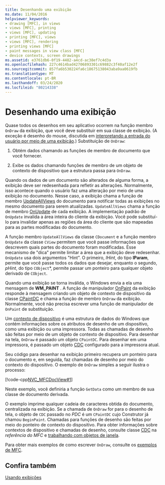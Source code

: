 ```yaml
---
title: Desenhando uma exibição
ms.date: 11/04/2016
helpviewer_keywords:
- drawing [MFC], in views
- views [MFC], printing
- views [MFC], updating
- printing [MFC], views
- views [MFC], rendering
- printing views [MFC]
- paint messages in view class [MFC]
- device contexts, screen drawings
ms.assetid: e3761db6-0f19-4482-a4cd-ac38ef7c4d3a
ms.openlocfilehash: 227c4614bad42706893301c69882c3f40af12e2f
ms.sourcegitcommit: 857fa6b530224fa6c18675138043aba9aa0619fb
ms.translationtype: MT
ms.contentlocale: pt-BR
ms.lasthandoff: 03/24/2020
ms.locfileid: "80214338"
---
```

# <a name="drawing-in-a-view"></a>Desenhando uma exibição

Quase todos os desenhos em seu aplicativo ocorrem na função membro `OnDraw` da exibição, que você deve substituir em sua classe de exibição. (A exceção é desenho do mouse, discutida em [interpretando a entrada do usuário por meio de uma exibição](../mfc/interpreting-user-input-through-a-view.md).) Substituição de `OnDraw`:

1. Obtém dados chamando as funções de membro de documento que você fornecer.

1. Exibe os dados chamando funções de membro de um objeto de contexto de dispositivo que a estrutura passa para `OnDraw`.

Quando os dados de um documento são alterados de alguma forma, a exibição deve ser redesenhada para refletir as alterações. Normalmente, isso acontece quando o usuário faz uma alteração por meio de uma exibição no documento. Nesse caso, a exibição chama a função de membro [UpdateAllViews](../mfc/reference/cdocument-class.md#updateallviews) do documento para notificar todas as exibições no mesmo documento para serem atualizadas. `UpdateAllViews` chama a função de membro [OnUpdate](../mfc/reference/cview-class.md#onupdate) de cada exibição. A implementação padrão de `OnUpdate` invalida a área inteira do cliente da exibição. Você pode substituí-lo para invalidar apenas as regiões da área do cliente que são mapeadas para as partes modificadas do documento.

A função membro `UpdateAllViews` da classe `CDocument` e a função membro `OnUpdate` da classe `CView` permitem que você passe informações que descrevem quais partes do documento foram modificadas. Esse mecanismo de "dica" permite limitar a área que a exibição deve redesenhar. `OnUpdate` usa dois argumentos "Hint". O primeiro, *lHint*, do tipo **lParam**, permite que você passe todos os dados que desejar, enquanto o segundo, *pHint*, do tipo `CObject`*, permite passar um ponteiro para qualquer objeto derivado de `CObject`.

Quando uma exibição se torna inválida, o Windows envia a ela uma mensagem de **WM_PAINT** . A função de manipulador [OnPaint](../mfc/reference/cwnd-class.md#onpaint) da exibição responde à mensagem criando um objeto de contexto de dispositivo da classe [CPaintDC](../mfc/reference/cpaintdc-class.md) e chama a função de membro `OnDraw` da exibição. Normalmente, você não precisa escrever uma função de manipulador de `OnPaint` de substituição.

Um [contexto de dispositivo](../mfc/device-contexts.md) é uma estrutura de dados do Windows que contém informações sobre os atributos de desenho de um dispositivo, como uma exibição ou uma impressora. Todas as chamadas de desenho são feitas por meio de um objeto de contexto de dispositivo. Para desenhar na tela, `OnDraw` é passado um objeto `CPaintDC`. Para desenhar em uma impressora, é passado um objeto [CDC](../mfc/reference/cdc-class.md) configurado para a impressora atual.

Seu código para desenhar na exibição primeiro recupera um ponteiro para o documento e, em seguida, faz chamadas de desenho por meio do contexto do dispositivo. O exemplo de `OnDraw` simples a seguir ilustra o processo:

[!code-cpp[NVC_MFCDocView#1](../mfc/codesnippet/cpp/drawing-in-a-view_1.cpp)]

Neste exemplo, você definiria a função `GetData` como um membro de sua classe de documento derivada.

O exemplo imprime qualquer cadeia de caracteres obtida do documento, centralizada na exibição. Se a chamada de `OnDraw` for para o desenho de tela, o objeto de `CDC` passado no *PDC* é um `CPaintDC` cujo Construtor já chamou `BeginPaint`. Chamadas para funções de desenho são feitas por meio do ponteiro de contexto do dispositivo. Para obter informações sobre contextos de dispositivo e chamadas de desenho, consulte classe [CDC](../mfc/reference/cdc-class.md) na *referência do MFC* e [trabalhando com objetos de janela](../mfc/working-with-window-objects.md).

Para obter mais exemplos de como escrever `OnDraw`, consulte os [exemplos de MFC](../overview/visual-cpp-samples.md#mfc-samples).

## <a name="see-also"></a>Confira também

[Usando exibições](../mfc/using-views.md)
